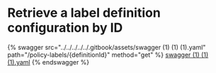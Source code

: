 # Retrieve a label definition configuration by ID

{% swagger src="../../../../../.gitbook/assets/swagger (1) (1) (1).yaml" path="/policy-labels/{definitionId}" method="get" %}
[swagger (1) (1) (1).yaml](<../../../../../.gitbook/assets/swagger (1) (1) (1).yaml>)
{% endswagger %}
